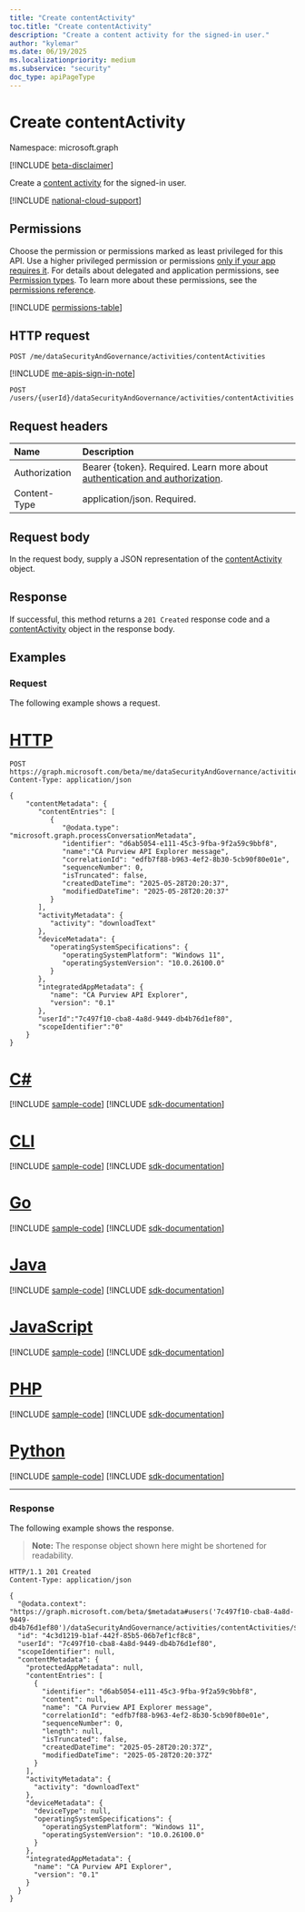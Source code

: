 ```yaml
---
title: "Create contentActivity"
toc.title: "Create contentActivity"
description: "Create a content activity for the signed-in user."
author: "kylemar"
ms.date: 06/19/2025
ms.localizationpriority: medium
ms.subservice: "security"
doc_type: apiPageType
---
```


# Create contentActivity

Namespace: microsoft.graph

[!INCLUDE [beta-disclaimer](../../includes/beta-disclaimer.md)]

Create a [content activity](../resources/contentactivity.md) for the signed-in user.

[!INCLUDE [national-cloud-support](../../includes/global-only.md)]

## Permissions

Choose the permission or permissions marked as least privileged for this API. Use a higher privileged permission or permissions [only if your app requires it](/graph/permissions-overview#best-practices-for-using-microsoft-graph-permissions). For details about delegated and application permissions, see [Permission types](/graph/permissions-overview#permission-types). To learn more about these permissions, see the [permissions reference](/graph/permissions-reference).

<!-- {
  "blockType": "permissions",
  "name": "activitiescontainer-post-contentactivities-permissions"
}
-->
[!INCLUDE [permissions-table](../includes/permissions/activitiescontainer-post-contentactivities-permissions.md)]

## HTTP request

<!-- {
  "blockType": "ignored"
}
-->
``` http
POST /me/dataSecurityAndGovernance/activities/contentActivities
```

[!INCLUDE [me-apis-sign-in-note](../includes/me-apis-sign-in-note.md)]

<!-- { "blockType": "ignored" } -->
```http
POST /users/{userId}/dataSecurityAndGovernance/activities/contentActivities
```

## Request headers

|Name|Description|
|:---|:---|
|Authorization|Bearer {token}. Required. Learn more about [authentication and authorization](/graph/auth/auth-concepts).|
|Content-Type|application/json. Required.|

## Request body

In the request body, supply a JSON representation of the [contentActivity](../resources/contentactivity.md) object.

## Response

If successful, this method returns a `201 Created` response code and a [contentActivity](../resources/contentactivity.md) object in the response body.

## Examples

### Request

The following example shows a request.
# [HTTP](#tab/http)
<!-- {
  "blockType": "request",
  "name": "create_contentactivity_from_"
}
-->
``` http
POST https://graph.microsoft.com/beta/me/dataSecurityAndGovernance/activities/contentActivities
Content-Type: application/json

{
    "contentMetadata": {
       "contentEntries": [
          {
             "@odata.type": "microsoft.graph.processConversationMetadata",
             "identifier": "d6ab5054-e111-45c3-9fba-9f2a59c9bbf8",
             "name":"CA Purview API Explorer message",
             "correlationId": "edfb7f88-b963-4ef2-8b30-5cb90f80e01e",
             "sequenceNumber": 0, 
             "isTruncated": false,
             "createdDateTime": "2025-05-28T20:20:37",
             "modifiedDateTime": "2025-05-28T20:20:37"
          }
       ],
       "activityMetadata": { 
          "activity": "downloadText"
       },
       "deviceMetadata": {
          "operatingSystemSpecifications": {
             "operatingSystemPlatform": "Windows 11",
             "operatingSystemVersion": "10.0.26100.0" 
          }
       },
       "integratedAppMetadata": {
          "name": "CA Purview API Explorer",
          "version": "0.1" 
       },
       "userId":"7c497f10-cba8-4a8d-9449-db4b76d1ef80",
       "scopeIdentifier":"0"
    }
}
```

# [C#](#tab/csharp)
[!INCLUDE [sample-code](../includes/snippets/csharp/create-contentactivity-from--csharp-snippets.md)]
[!INCLUDE [sdk-documentation](../includes/snippets/snippets-sdk-documentation-link.md)]

# [CLI](#tab/cli)
[!INCLUDE [sample-code](../includes/snippets/cli/create-contentactivity-from--cli-snippets.md)]
[!INCLUDE [sdk-documentation](../includes/snippets/snippets-sdk-documentation-link.md)]

# [Go](#tab/go)
[!INCLUDE [sample-code](../includes/snippets/go/create-contentactivity-from--go-snippets.md)]
[!INCLUDE [sdk-documentation](../includes/snippets/snippets-sdk-documentation-link.md)]

# [Java](#tab/java)
[!INCLUDE [sample-code](../includes/snippets/java/create-contentactivity-from--java-snippets.md)]
[!INCLUDE [sdk-documentation](../includes/snippets/snippets-sdk-documentation-link.md)]

# [JavaScript](#tab/javascript)
[!INCLUDE [sample-code](../includes/snippets/javascript/create-contentactivity-from--javascript-snippets.md)]
[!INCLUDE [sdk-documentation](../includes/snippets/snippets-sdk-documentation-link.md)]

# [PHP](#tab/php)
[!INCLUDE [sample-code](../includes/snippets/php/create-contentactivity-from--php-snippets.md)]
[!INCLUDE [sdk-documentation](../includes/snippets/snippets-sdk-documentation-link.md)]

# [Python](#tab/python)
[!INCLUDE [sample-code](../includes/snippets/python/create-contentactivity-from--python-snippets.md)]
[!INCLUDE [sdk-documentation](../includes/snippets/snippets-sdk-documentation-link.md)]

---

### Response

The following example shows the response.
>**Note:** The response object shown here might be shortened for readability.
<!-- {
  "blockType": "response",
  "truncated": true,
  "@odata.type": "microsoft.graph.contentActivity"
}
-->
``` http
HTTP/1.1 201 Created
Content-Type: application/json

{
  "@odata.context": "https://graph.microsoft.com/beta/$metadata#users('7c497f10-cba8-4a8d-9449-db4b76d1ef80')/dataSecurityAndGovernance/activities/contentActivities/$entity",
  "id": "4c3d1219-b1af-442f-85b5-06b7ef1cf8c8",
  "userId": "7c497f10-cba8-4a8d-9449-db4b76d1ef80",
  "scopeIdentifier": null,
  "contentMetadata": {
    "protectedAppMetadata": null,
    "contentEntries": [
      {
        "identifier": "d6ab5054-e111-45c3-9fba-9f2a59c9bbf8",
        "content": null,
        "name": "CA Purview API Explorer message",
        "correlationId": "edfb7f88-b963-4ef2-8b30-5cb90f80e01e",
        "sequenceNumber": 0,
        "length": null,
        "isTruncated": false,
        "createdDateTime": "2025-05-28T20:20:37Z",
        "modifiedDateTime": "2025-05-28T20:20:37Z"
      }
    ],
    "activityMetadata": {
      "activity": "downloadText"
    },
    "deviceMetadata": {
      "deviceType": null,
      "operatingSystemSpecifications": {
        "operatingSystemPlatform": "Windows 11",
        "operatingSystemVersion": "10.0.26100.0"
      }
    },
    "integratedAppMetadata": {
      "name": "CA Purview API Explorer",
      "version": "0.1"
    }
  }
}
```
